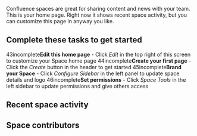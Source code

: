 Confluence spaces are great for sharing content and news with your team. This is your home page. Right now it shows recent space activity, but you can customize this page in anyway you like.

## Complete these tasks to get started

43incomplete**Edit this home page** - Click *Edit* in the top right of this screen to customize your Space home page
                    44incomplete**Create your first page** - Click the *Create* button in the header to get started
                    45incomplete**Brand your Space** - Click *Configure Sidebar* in the left panel to update space details and logo
                    46incomplete**Set permissions** - Click *Space Tools* in the left sidebar to update permissions and give others access
                     

## Recent space activity



## Space contributors



 

